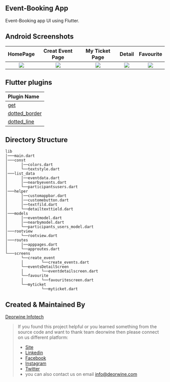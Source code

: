 ## Event-Booking App

Event-Booking app UI using Flutter.

## Android Screenshots
  HomePage                 |   Creat Event Page        |  My Ticket Page           |    Detail                 |   Favourite
:-------------------------:|:-------------------------:|:-------------------------:|:-------------------------:|:-------------------------:|
![](https://user-images.githubusercontent.com/75465378/115507962-69493200-a29a-11eb-8b46-30c8608a86bb.jpg)|![](https://user-images.githubusercontent.com/75465378/115508039-80881f80-a29a-11eb-9a30-39a57bb23b1b.jpg)|![](https://user-images.githubusercontent.com/75465378/115508110-94338600-a29a-11eb-8ff1-68383b8a32d6.jpg)|![](https://user-images.githubusercontent.com/75465378/115508623-289de880-a29b-11eb-8921-e191e5747704.jpg)|![](https://user-images.githubusercontent.com/75465378/115508762-52efa600-a29b-11eb-9793-e12b949bb68f.jpg)|


## Flutter plugins
Plugin Name        | 
:-------------------------|
|[get](https://pub.dev/packages/get) |
|[dotted_border](https://pub.dev/packages/dotted_border) |
|[dotted_line](https://pub.dev/packages/dotted_line)|



## Directory Structure
```
lib
│───main.dart    
│───const
│      │──colors.dart
│      └──textstyle.dart
│───list_data
│      │──eventdata.dart
│      │──nearbyevents.dart
│      └──participantsusers.dart
│───helper
│      │──customappbar.dart
│      │──customebutton.dart
│      │──textfild.dart
│      └──detailtexttield.dart
│───models
│      │──eventmodel.dart
│      │──nearbymodel.dart
│      └──participants_users_model.dart
│───rootview
│      └──rootview.dart
│───routes
│      │──apppages.dart
│      └──approutes.dart
└───screens
       └──create_event
       │        └──create_events.dart
       └──eventsDetailScreen
       │        └──eventdetailscreen.dart
       └──favourite
       │        └──favouritescreen.dart
       └──myticket
                └──myticket.dart
```



## Created & Maintained By

[Deorwine Infotech](https://deorwine.com/)

 
 
 
 

> If you found this project helpful or you learned something from the source code and want to thank team deorwine then please connect on us different platform:
>  * [Site](https://deorwine.com/)
>  * [Linkedin](https://www.linkedin.com/company/deorwine-infotech)
>  * [Facebook](https://www.facebook.com/deorinfo/)
>  * [Instagram](https://www.instagram.com/deorwine_infotech/)
>  * [Twitter ](https://twitter.com/DeorwineI)
>  * you can also contact us on email info@deorwine.com 
















